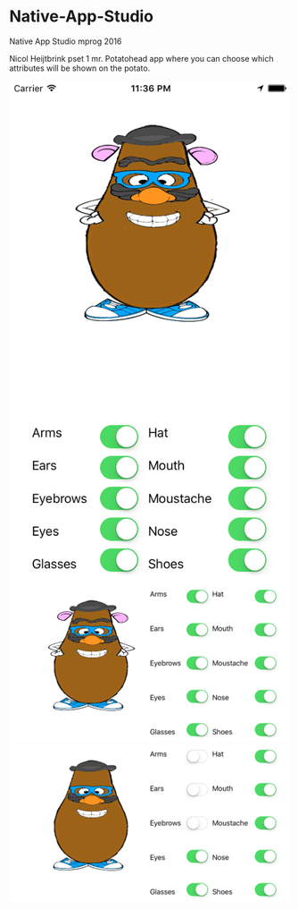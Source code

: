 # Native-App-Studio
Native App Studio mprog 2016

Nicol Heijtbrink pset 1
mr. Potatohead app where you can choose which attributes will be shown on the potato.

![Alt text](screen1.png?raw=true "Title")
![Alt text](screen2.png?raw=true "Title")
![Alt text](screen3.png?raw=true "Title")